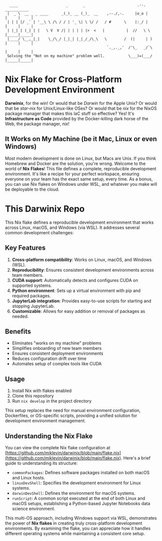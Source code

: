
      ____                      _       _                        .--.      ___________
     |  _ \  __ _ _ ____      _(_)_ __ (_)_  __    ,--./,-.     |o_o |    |     |     |
     | | | |/ _` | '__\ \ /\ / / | '_ \| \ \/ /   / #      \    |:_/ |    |     |     |
     | |_| | (_| | |   \ V  V /| | | | | |>  <   |          |  //   \ \   |_____|_____|
     |____/ \__,_|_|    \_/\_/ |_|_| |_|_/_/\_\   \        /  (|     | )  |     |     |
                                                   `._,._,'  /'\_   _/`\  |     |     |
     Solving the "Not on my machine" problem well.           \___)=(___/  |_____|_____|

# Nix Flake for Cross-Platform Development Environment

**Darwinix**, for the win! Or would that be *Darwin* for the Apple Unix? Or would that
be *star-nix* for Unix/Linux-like OSes? Or would that be *nix* for the NixOS package
manager that makes this IaC stuff so effective? Yes! It's **Infrastructure as Code**
provided by the Docker-killing dark horse of the Web, the package manager, *nix*!

## It Works on My Machine (be it Mac, Linux or even Windows)

Most modern development is done on Linux, but Macs are Unix. If you think
Homebrew and Docker are the solution, you're wrong. Welcome to the world of **Nix
Flakes**! This file defines a complete, reproducible development environment. It's
like a recipe for your perfect workspace, ensuring everyone on your team has the
exact same setup, every time. As a bonus, you can use Nix flakes on Windows
under WSL, and whatever you make will be deployable to the cloud.

# This Darwinix Repo

This Nix flake defines a reproducible development environment that works across
Linux, macOS, and Windows (via WSL). It addresses several common development
challenges:

## Key Features

1. **Cross-platform compatibility**: Works on Linux, macOS, and Windows (WSL).
2. **Reproducibility**: Ensures consistent development environments across team members.
3. **CUDA support**: Automatically detects and configures CUDA on supported systems.
4. **Python environment**: Sets up a virtual environment with pip and required packages.
5. **JupyterLab integration**: Provides easy-to-use scripts for starting and stopping JupyterLab.
6. **Customizable**: Allows for easy addition or removal of packages as needed.

## Benefits

- Eliminates "works on my machine" problems
- Simplifies onboarding of new team members
- Ensures consistent deployment environments
- Reduces configuration drift over time
- Automates setup of complex tools like CUDA

## Usage

1. Install Nix with flakes enabled
2. Clone this repository
3. Run `nix develop` in the project directory

This setup replaces the need for manual environment configuration, Dockerfiles,
or OS-specific scripts, providing a unified solution for development environment
management.

## Understanding the Nix Flake

You can view the complete Nix flake configuration at
[https://github.com/miklevin/darwinix/blob/main/flake.nix](https://github.com/miklevin/darwinix/blob/main/flake.nix).
Here's a brief guide to understanding its structure:

- `commonPackages`: Defines software packages installed on both macOS and Linux hosts.
- `linuxDevShell`: Specifies the development environment for Linux systems.
- `darwinDevShell`: Defines the environment for macOS systems.
- `runScript`: A common script executed at the end of both Linux and macOS
  setups, establishing a Python-based Jupyter Notebooks data science environment.

This multi-OS approach, including Windows support via WSL, demonstrates the
power of **Nix flakes** in creating truly cross-platform development environments.
By examining the flake, you can appreciate how it handles different operating
systems while maintaining a consistent core setup.
